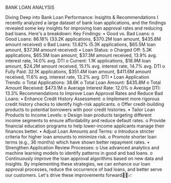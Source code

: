 BANK LOAN ANALYSIS

Diving Deep into Bank Loan Performance: Insights & Recommendations
I recently analyzed a large dataset of bank loan applications, and the findings revealed some key insights for improving loan approval rates and reducing bad loans. Here's a breakdown:
Key Findings:
•	Good vs. Bad Loans:
o	Good Loans: 86.18% (33.2K applications, $370.2M loan amount, $435.8M amount received)
o	Bad Loans: 13.82% (5.3K applications, $65.5M loan amount, $37.3M amount received)
•	Loan Status:
o	Charged Off: 5.3K applications, $65.5M loan amount, $37.3M amount received, 13.9% avg. interest rate, 14.0% avg. DTI
o	Current: 1.1K applications, $18.9M loan amount, $24.2M amount received, 15.1% avg. interest rate, 14.7% avg. DTI
o	Fully Paid: 32.1K applications, $351.4M loan amount, $411.6M amount received, 11.6% avg. interest rate, 13.2% avg. DTI
•	Loan Application Trends:
o	Total Applications: 38.6K
o	Total Loan Amount: $435.8M
o	Total Amount Received: $473.1M
o	Average Interest Rate: 12.0%
o	Average DTI: 13.3%
Recommendations to Improve Loan Approval Rates and Reduce Bad Loans:
•	Enhance Credit History Assessment:
o	Implement more rigorous credit history checks to identify high-risk applicants.
o	Offer credit-building products to potential borrowers with poor credit histories.
•	Tailor Loan Products to Income Levels:
o	Design loan products targeting different income segments to ensure affordability and reduce default rates.
o	Provide financial education programs to help lower-income applicants manage their finances better.
•	Adjust Loan Amounts and Terms:
o	Introduce stricter criteria for higher loan amounts to minimize risk.
o	Promote shorter loan terms (e.g., 36 months) which have shown better repayment rates.
•	Strengthen Application Review Processes:
o	Use advanced analytics and machine learning models to identify patterns in good and bad loans.
o	Continuously improve the loan approval algorithms based on new data and insights.
By implementing these strategies, we can enhance our loan approval processes, reduce the occurrence of bad loans, and better serve our customers. Let's drive these improvements forward💼💡📈

